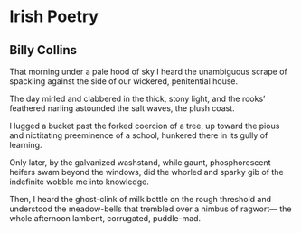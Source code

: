 # Irish Poetry
## Billy Collins
That morning under a pale hood of sky
I heard the unambiguous scrape of spackling
against the side of our wickered, penitential house.

The day mirled and clabbered
in the thick, stony light,
and the rooks’ feathered narling
astounded the salt waves, the plush coast.

I lugged a bucket past the forked
coercion of a tree, up toward
the pious and nictitating preeminence of a school,
hunkered there in its gully of learning.

Only later, by the galvanized washstand,
while gaunt, phosphorescent heifers
swam beyond the windows,
did the whorled and sparky gib of the indefinite
wobble me into knowledge.

Then, I heard the ghost-clink of milk bottle
on the rough threshold
and understood the meadow-bells
that trembled over a nimbus of ragwort—
the whole afternoon lambent, corrugated, puddle-mad.